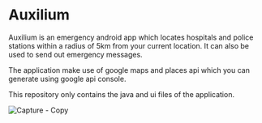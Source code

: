 # Auxilium
Auxilium is an emergency android app which locates hospitals and police stations within a radius of 5km from your current location. 
It can also be used to send out emergency messages.

The application make use of google maps and places api which you can generate using google api console.

This repository only contains the java and ui files of the application.


![Capture - Copy](https://user-images.githubusercontent.com/42896503/103102399-c4974a80-4641-11eb-97e3-d2d775238758.PNG)

